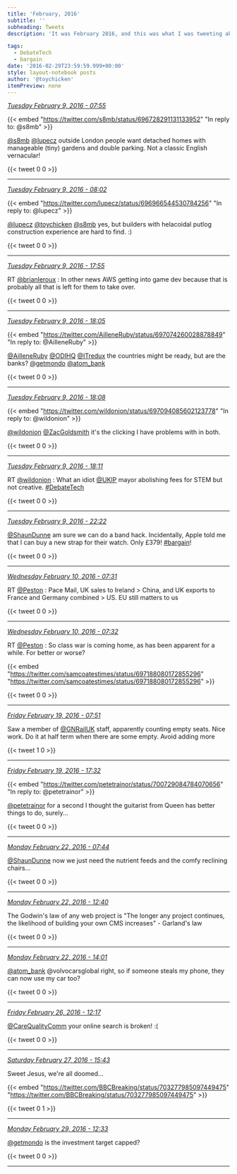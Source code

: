 ```yaml
---
title: 'February, 2016'
subtitle: ''
subheading: Tweets
description: 'It was February 2016, and this was what I was tweeting about...'

tags:
  - DebateTech
  - bargain
date: '2016-02-29T23:59:59.999+00:00'
style: layout-notebook posts
author: '@toychicken'
itemPreview: none
---
```


<p><a id="696965545988640768" href="#696965545988640768"><em title="2016-02-09T07:55:09.000+00:00">Tuesday February 9, 2016 - 07:55</em></a></p>
      
{{< embed "https://twitter.com/s8mb/status/696728291131133952" "In reply to: @s8mb" >}}


[@s8mb](https://twitter.com/@s8mb)  [@lupecz](https://twitter.com/@lupecz)  outside London people want detached homes with manageable (tiny) gardens and double parking. Not a classic English vernacular!

{{< tweet 0 0 >}}

---

<p><a id="696967288944246784" href="#696967288944246784"><em title="2016-02-09T08:02:05.000+00:00">Tuesday February 9, 2016 - 08:02</em></a></p>
      
{{< embed "https://twitter.com/lupecz/status/696966544530784256" "In reply to: @lupecz" >}}


[@lupecz](https://twitter.com/@lupecz)  [@toychicken](https://twitter.com/@toychicken)  [@s8mb](https://twitter.com/@s8mb)  yes, but builders with helacoidal putlog construction experience are hard to find. :)

{{< tweet 0 0 >}}

---

<p><a id="697116674324090888" href="#697116674324090888"><em title="2016-02-09T17:55:41.000+00:00">Tuesday February 9, 2016 - 17:55</em></a></p>
      
RT [@brianleroux](https://twitter.com/@brianleroux) : In other news AWS getting into game dev because that is probably all that is left for them to take over. 

{{< tweet 0 0 >}}

---

<p><a id="697119218731479040" href="#697119218731479040"><em title="2016-02-09T18:05:48.000+00:00">Tuesday February 9, 2016 - 18:05</em></a></p>
      
{{< embed "https://twitter.com/AilleneRuby/status/697074260028878849" "In reply to: @AilleneRuby" >}}


[@AilleneRuby](https://twitter.com/@AilleneRuby)  [@ODIHQ](https://twitter.com/@ODIHQ)  [@ITredux](https://twitter.com/@ITredux)  the countries might be ready, but are the banks? [@getmondo](https://twitter.com/@getmondo)  [@atom_bank](https://twitter.com/@atom_bank) 

{{< tweet 0 0 >}}

---

<p><a id="697119955972714496" href="#697119955972714496"><em title="2016-02-09T18:08:44.000+00:00">Tuesday February 9, 2016 - 18:08</em></a></p>
      
{{< embed "https://twitter.com/wildonion/status/697094085602123778" "In reply to: @wildonion" >}}


[@wildonion](https://twitter.com/@wildonion)  [@ZacGoldsmith](https://twitter.com/@ZacGoldsmith)  it's the clicking I have problems with in both.

{{< tweet 0 0 >}}

---

<p><a id="697120709231972352" href="#697120709231972352"><em title="2016-02-09T18:11:43.000+00:00">Tuesday February 9, 2016 - 18:11</em></a></p>
      
RT [@wildonion](https://twitter.com/@wildonion) : What an idiot [@UKIP](https://twitter.com/@UKIP)  mayor abolishing fees for STEM but not creative. [#DebateTech](/tags/DebateTech)

{{< tweet 0 0 >}}

---

<p><a id="697183870412787713" href="#697183870412787713"><em title="2016-02-09T22:22:42.000+00:00">Tuesday February 9, 2016 - 22:22</em></a></p>
      
[@ShaunDunne](https://twitter.com/@ShaunDunne)  am sure we can do a band hack. Incidentally, Apple told me that I can buy a new strap for their watch. Only £379! [#bargain](/tags/bargain)!

{{< tweet 0 0 >}}

---

<p><a id="697321874783604736" href="#697321874783604736"><em title="2016-02-10T07:31:05.000+00:00">Wednesday February 10, 2016 - 07:31</em></a></p>
      
RT [@Peston](https://twitter.com/@Peston) : Pace Mail, UK sales to Ireland &gt; China, and UK exports to France and Germany combined &gt; US. EU still matters to us  

{{< tweet 0 0 >}}

---

<p><a id="697322278095319040" href="#697322278095319040"><em title="2016-02-10T07:32:41.000+00:00">Wednesday February 10, 2016 - 07:32</em></a></p>
      
RT [@Peston](https://twitter.com/@Peston) : So class war is coming home, as has been apparent for a while. For better or worse? 

{{< embed "https://twitter.com/samcoatestimes/status/697188080172855296" "https://twitter.com/samcoatestimes/status/697188080172855296" >}}


{{< tweet 0 0 >}}

---

<p><a id="700588463880585216" href="#700588463880585216"><em title="2016-02-19T07:51:20.000+00:00">Friday February 19, 2016 - 07:51</em></a></p>
      
Saw a member of [@GNRailUK](https://twitter.com/@GNRailUK)  staff, apparently counting empty seats. Nice work. Do it at half term when there are some empty. Avoid adding more

{{< tweet 1 0 >}}

---

<p><a id="700734597190049792" href="#700734597190049792"><em title="2016-02-19T17:32:01.000+00:00">Friday February 19, 2016 - 17:32</em></a></p>
      
{{< embed "https://twitter.com/petetrainor/status/700729084784070656" "In reply to: @petetrainor" >}}


[@petetrainor](https://twitter.com/@petetrainor)  for a second I thought the guitarist from Queen has better things to do, surely...

{{< tweet 0 0 >}}

---

<p><a id="701673849662926849" href="#701673849662926849"><em title="2016-02-22T07:44:16.000+00:00">Monday February 22, 2016 - 07:44</em></a></p>
      
[@ShaunDunne](https://twitter.com/@ShaunDunne)  now we just need the nutrient feeds and the comfy reclining chairs...

{{< tweet 0 0 >}}

---

<p><a id="701748271241371648" href="#701748271241371648"><em title="2016-02-22T12:40:00.000+00:00">Monday February 22, 2016 - 12:40</em></a></p>
      
The Godwin's law of any web project is "The longer any project continues, the likelihood of building your own CMS increases" - Garland's law

{{< tweet 0 0 >}}

---

<p><a id="701768885784207360" href="#701768885784207360"><em title="2016-02-22T14:01:55.000+00:00">Monday February 22, 2016 - 14:01</em></a></p>
      
[@atom_bank](https://twitter.com/@atom_bank)  @volvocarsglobal right, so if someone steals my phone, they can now use my car too?

{{< tweet 0 0 >}}

---

<p><a id="703192076943552512" href="#703192076943552512"><em title="2016-02-26T12:17:10.000+00:00">Friday February 26, 2016 - 12:17</em></a></p>
      
[@CareQualityComm](https://twitter.com/@CareQualityComm)  your online search is broken! :(

{{< tweet 0 0 >}}

---

<p><a id="703606419405348865" href="#703606419405348865"><em title="2016-02-27T15:43:37.000+00:00">Saturday February 27, 2016 - 15:43</em></a></p>
      
Sweet Jesus, we're all doomed... 

{{< embed "https://twitter.com/BBCBreaking/status/703277985097449475" "https://twitter.com/BBCBreaking/status/703277985097449475" >}}


{{< tweet 0 1 >}}

---

<p><a id="704283316032303104" href="#704283316032303104"><em title="2016-02-29T12:33:22.000+00:00">Monday February 29, 2016 - 12:33</em></a></p>
      
[@getmondo](https://twitter.com/@getmondo)  is the investment target capped?

{{< tweet 0 0 >}}

---

